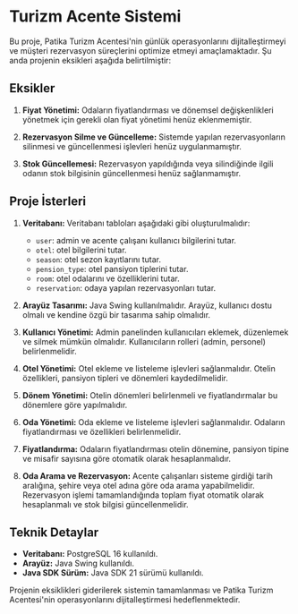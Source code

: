# Turizm Acente Sistemi

Bu proje, Patika Turizm Acentesi'nin günlük operasyonlarını dijitalleştirmeyi ve müşteri rezervasyon süreçlerini optimize etmeyi amaçlamaktadır. Şu anda projenin eksikleri aşağıda belirtilmiştir:

## Eksikler

1. **Fiyat Yönetimi:** Odaların fiyatlandırması ve dönemsel değişkenlikleri yönetmek için gerekli olan fiyat yönetimi henüz eklenmemiştir.

2. **Rezervasyon Silme ve Güncelleme:** Sistemde yapılan rezervasyonların silinmesi ve güncellenmesi işlevleri henüz uygulanmamıştır.

3. **Stok Güncellemesi:** Rezervasyon yapıldığında veya silindiğinde ilgili odanın stok bilgisinin güncellenmesi henüz sağlanmamıştır.

## Proje İsterleri

1. **Veritabanı:** Veritabanı tabloları aşağıdaki gibi oluşturulmalıdır:
    - `user`: admin ve acente çalışanı kullanıcı bilgilerini tutar.
    - `otel`: otel bilgilerini tutar.
    - `season`: otel sezon kayıtlarını tutar.
    - `pension_type`: otel pansiyon tiplerini tutar.
    - `room`: otel odalarını ve özelliklerini tutar.
    - `reservation`: odaya yapılan rezervasyonları tutar.

2. **Arayüz Tasarımı:** Java Swing kullanılmalıdır. Arayüz, kullanıcı dostu olmalı ve kendine özgü bir tasarıma sahip olmalıdır.

3. **Kullanıcı Yönetimi:** Admin panelinden kullanıcıları eklemek, düzenlemek ve silmek mümkün olmalıdır. Kullanıcıların rolleri (admin, personel) belirlenmelidir.

4. **Otel Yönetimi:** Otel ekleme ve listeleme işlevleri sağlanmalıdır. Otelin özellikleri, pansiyon tipleri ve dönemleri kaydedilmelidir.

5. **Dönem Yönetimi:** Otelin dönemleri belirlenmeli ve fiyatlandırmalar bu dönemlere göre yapılmalıdır.

6. **Oda Yönetimi:** Oda ekleme ve listeleme işlevleri sağlanmalıdır. Odaların fiyatlandırması ve özellikleri belirlenmelidir.

7. **Fiyatlandırma:** Odaların fiyatlandırması otelin dönemine, pansiyon tipine ve misafir sayısına göre otomatik olarak hesaplanmalıdır.

8. **Oda Arama ve Rezervasyon:** Acente çalışanları sisteme girdiği tarih aralığına, şehire veya otel adına göre oda arama yapabilmelidir. Rezervasyon işlemi tamamlandığında toplam fiyat otomatik olarak hesaplanmalı ve stok bilgisi güncellenmelidir.

## Teknik Detaylar

- **Veritabanı:** PostgreSQL 16 kullanıldı.
- **Arayüz:** Java Swing kullanıldı.
- **Java SDK Sürüm:** Java SDK 21 sürümü kullanıldı.

Projenin eksiklikleri giderilerek sistemin tamamlanması ve Patika Turizm Acentesi'nin operasyonlarını dijitalleştirmesi hedeflenmektedir.
